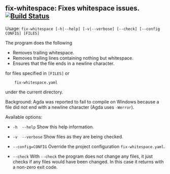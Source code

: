 fix-whitespace: Fixes whitespace issues. [![Build Status](https://travis-ci.org/agda/fix-whitespace.svg?branch=master)](https://travis-ci.org/agda/fix-whitespace)
---------------------------------------------

Usage: `fix-whitespace [-h|--help] [-v|--verbose] [--check] [--config CONFIG] [FILES]`

The program does the following

* Removes trailing whitespace.
* Removes trailing lines containing nothing but whitespace.
* Ensures that the file ends in a newline character.

for files specified in `[FILES]` or

        fix-whitespace.yaml

under the current directory.

Background: Agda was reported to fail to compile on Windows
because a file did not end with a newline character (Agda
uses `-Werror`).

Available options:

*  `-h  --help`           Show this help information.

*  `-v  --verbose`        Show files as they are being checked.

*  `--config=CONFIG`  Override the project configuration `fix-whitespace.yaml`.

*  `--check`          With `--check` the program does not change any files,
                       it just checks if any files would have been changed.
                       In this case it returns with a non-zero exit code.
